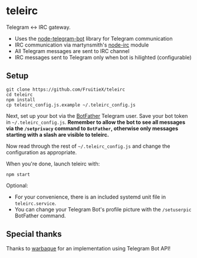 teleirc
=======

Telegram <-> IRC gateway.

* Uses the [node-telegram-bot](https://github.com/orzFly/node-telegram-bot) library for Telegram communication
* IRC communication via martynsmith's [node-irc](https://github.com/martynsmith/node-irc) module
* All Telegram messages are sent to IRC channel
* IRC messages sent to Telegram only when bot is hilighted (configurable)

Setup
-----

    git clone https://github.com/FruitieX/teleirc
    cd teleirc
    npm install
    cp teleirc_config.js.example ~/.teleirc_config.js

Next, set up your bot via the [BotFather](https://telegram.me/botfather) Telegram user.
Save your bot token in `~/.teleirc_config.js`. **Remember to allow the bot to see all messages via the
`/setprivacy` command to `BotFather`, otherwise only messages starting with a
slash are visible to teleirc.**

Now read through the rest of `~/.teleirc_config.js` and change the configuration as appropriate.

When you're done, launch teleirc with:

    npm start
    
Optional:

- For your convenience, there is an included systemd unit file in `teleirc.service`.
- You can change your Telegram Bot's profile picture with the `/setuserpic` BotFather command.

Special thanks
--------------

Thanks to [warbaque](https://github.com/warbaque) for an implementation using Telegram Bot API!
